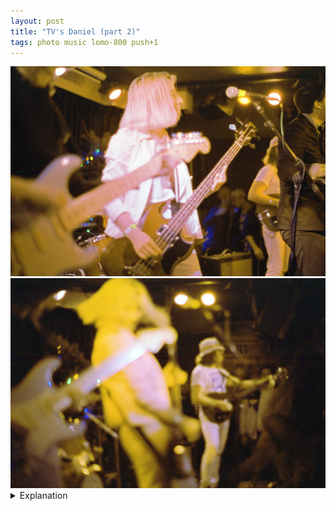 ```yaml
---
layout: post
title: "TV's Daniel (part 2)"
tags: photo music lomo-800 push+1
---
```


<div class="grid two">
	<img src="/assets/images/2022-12/2022-12-02-tvs-daniel-2.jpg" />
	<img src="/assets/images/2022-12/2022-12-02-tvs-daniel-3.jpg" />
</div>

<details>
	<summary>Explanation</summary>

	Up next is this pair of pictures also taken from that TV's Daniel show. Before talking about the pictures though, I want to talk about TV's Daniel since I didn't in the last post.<br><br>

	TV's Daniel is really hard for me to describe. Their recorded music, of which there's only two tracks, don't at all do justice to their live performance. Listening only to their recorded music, you'd think that they're some sort of indie pop type act with maybe a bit of rock. Instead, I might describe them, and more particularly the eponymous Daniel as a performing arts group that happens to play music. The persona of Daniel is as an egotistical musician famous for being on TV even though the reality, at least at the moment, is much less the case. The kind of overblown confidence and slight mania is really oddly enjoyable to watch, especially in contrast to the band which seems to just go on playing in the background without much of a care to the front man's antics.<br><br>

	With that said, let's dig into this pair of pictures. As I said in the previous post, these are examples of pictures where I tried to add more subjects into the frame. While I did try this multiple times this year, I don't really think I succeeded particularly often. These, while better than the majority are still not quite what I want, though the second picture is pretty close.<br><br>

	For the first picture, I think this is actually also pretty close. However, I think what breaks this picture for me is the empty space with the crowd. Arguably, this could be a good thing, but for me it pulls me out of the relationships between the rest of the subjects in the frame. The focus is set towards the middle, on the bassist and Daniel, even if he's partly out of frame. However, I keep getting drawn straight into the void space with the crowd which completely throws off my particular enjoyment of the picture. I won't say it's a bad picture, but it's definitely one that I personally feel has a critical flaw that makes it not what I was really aiming for. Honestly, trying to juggle when to take this picture, I'm not sure if I'd ever notice that until getting it back so I won't beat myself up too much, it's just a bit unfortunate.<br><br>

	Now onto the second picture. Oddly, I feel like this picture works better. I have literally no idea where the focus point for this picture is. My best guess is that it's really close but what confuses me is that the back wall is clear enough to read. Either way, I like this picture more than the other one almost exclusively because that void space is largely gone. While there's still a space between Daniel and the guitarist to the right which has a person in it, this is less egregious to me. I think because there isn't a gap in the middle, my eyes go left to right into the frame, exactly as I intended. Even though there is a gap to the right, it's at the end of the sight line so it doesn't pull in. Additionally, because there isn't a sharp focus point surrounding it, I'm not inclined to go directly into that area. What I will say is I wish I were maybe standing a bit further back or a bit further left to get a bit more of the left guitarist. That's ultimately a nitpick though and I think that although this picture is entirely fuzzy, it works really well.<br><br>

	That's it for this post. One more, then the roll post.
</details>